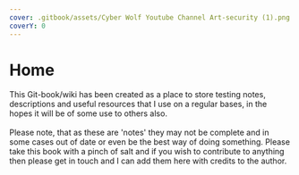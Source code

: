```yaml
---
cover: .gitbook/assets/Cyber Wolf Youtube Channel Art-security (1).png
coverY: 0
---
```


# Home

This Git-book/wiki has been created as a place to store testing notes, descriptions and useful resources that I use on a regular bases, in the hopes it will be of some use to others also. \
\
Please note, that as these are 'notes' they may not be complete and in some cases out of date or even be the best way of doing something. Please take this book with a pinch of salt and if you wish to contribute to anything then please get in touch and I can add them here with credits to the author.
